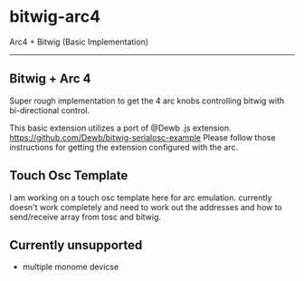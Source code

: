 # bitwig-arc4
 Arc4 + Bitwig (Basic Implementation)

---
## Bitwig + Arc 4
Super rough implementation to get the 4 arc knobs controlling bitwig with bi-directional control.

This basic extension utilizes a port of @Dewb .js extension. https://github.com/Dewb/bitwig-serialosc-example
Please follow those instructions for getting the extension configured with the arc.

## Touch Osc Template
I am working on a touch osc template here for arc emulation. currently doesn't work completely and need to work out the addresses and how to send/receive array from tosc and bitwig.

## Currently unsupported
- multiple monome devicse
